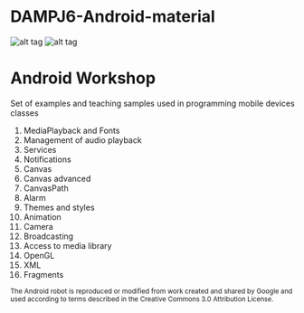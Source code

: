 # DAMPJ6-Android-material

![alt tag](https://developer.android.com/images/brand/Android_Robot_100.png)
![alt tag](https://upload.wikimedia.org/wikipedia/commons/thumb/3/34/Android_Studio_icon.svg/100px-Android_Studio_icon.svg.png)

<h1>Android Workshop</h1>
<p>Set of examples and teaching samples used in programming mobile devices classes</p>

1. MediaPlayback and Fonts<br/>
2. Management of audio playback<br/>
3. Services<br/>
4. Notifications<br/>
5. Canvas<br/>
6. Canvas advanced<br/>
7. CanvasPath<br/>
8. Alarm<br/>
9. Themes and styles<br/>
11. Animation<br/>
12. Camera<br/>
14. Broadcasting<br/>
13. Access to media library<br/>
15. OpenGL<br/>
16. XML<br/>
17. Fragments<br/>

<sub>
The Android robot is reproduced or modified from work created and shared by Google and used according to terms described in the Creative Commons 3.0 Attribution License.
</sub>

